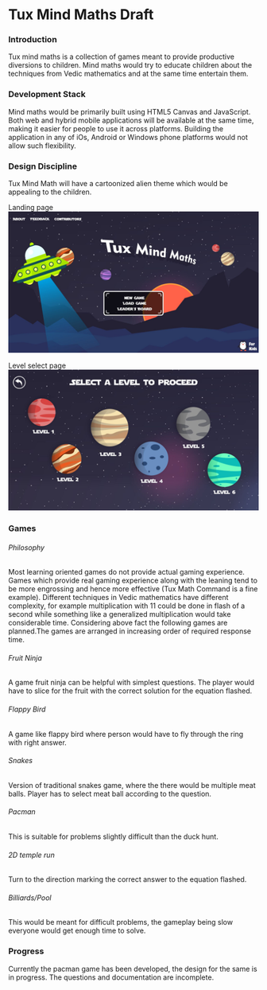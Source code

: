 # Tux Mind Maths Draft

### Introduction
Tux mind maths is a collection of games meant to provide productive diversions to children. Mind maths would try to educate children about the techniques from Vedic mathematics and at the same time entertain them.

### Development Stack 
Mind maths would be primarily built using HTML5 Canvas and JavaScript. Both web and hybrid mobile applications will be available at the same time, making it easier for people to use it across platforms. Building the application in any of iOs, Android or Windows phone platforms would not allow such flexibility.

### Design Discipline
Tux Mind Math will have a cartoonized alien theme which would be appealing to the children.

Landing page
![alt text](https://github.com/AgrawalAmey/tux-mind-math-draft/blob/master/design/exports/prepod/home.jpg "Home screen design")

Level select page
![alt text](https://github.com/AgrawalAmey/tux-mind-math-draft/blob/master/design/exports/prepod/levelSelect.jpg "Level Select")

### Games
###### Philosophy
Most learning oriented games do not provide actual gaming experience. Games which provide real gaming experience along with the leaning tend to be more engrossing and hence more effective (Tux Math Command is a fine example). Different techniques in Vedic mathematics have different complexity, for example multiplication with 11 could be done in flash of a second while something like a generalized multiplication would take considerable time. Considering above fact the following games are planned.The games are arranged in increasing order of required response time.
###### Fruit Ninja
A game fruit ninja can be helpful with simplest questions. The player would have to slice for the fruit with the correct solution for the equation flashed.
###### Flappy Bird
A game like flappy bird where person would have to fly through the ring with right answer.
###### Snakes 
Version of traditional snakes game, where the there would be multiple meat balls. Player has to select meat ball according to the question.
###### Pacman
This is suitable for problems slightly difficult than the duck hunt.
###### 2D temple run
Turn to the direction marking the correct answer to the equation flashed.
###### Billiards/Pool
This would be meant for difficult problems, the gameplay being slow everyone would get enough time to solve.

### Progress
Currently the pacman game has been developed, the design for the same is in progress. The questions and documentation are incomplete.



